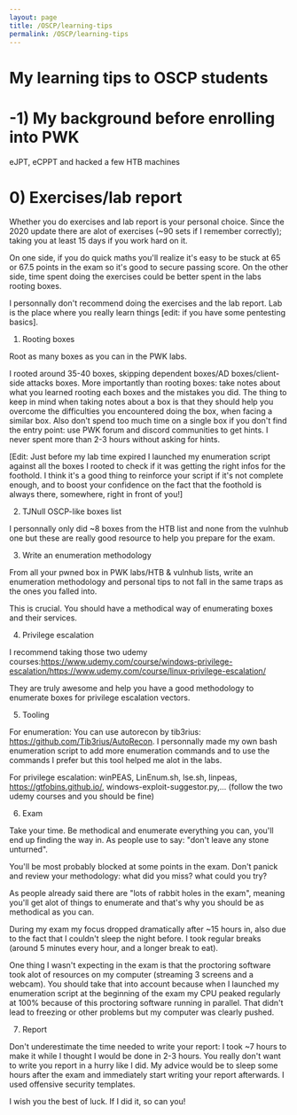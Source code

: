 ```yaml
---
layout: page
title: /OSCP/learning-tips
permalink: /OSCP/learning-tips
---
```


<h1>My learning tips to OSCP students</h1>

<h1>-1) My background before enrolling into PWK</h1>

eJPT, eCPPT and hacked a few HTB machines

<h1>0) Exercises/lab report</h1>

<p>Whether you do exercises and lab report is your personal choice. Since the 2020 update there are alot of exercises (~90 sets if I remember correctly); taking you at least 15 days if you work hard on it.</p>

<p>On one side, if you do quick maths you'll realize it's easy to be stuck at 65 or 67.5 points in the exam so it's good to secure passing score. On the other side, time spent doing the exercises could be better spent in the labs rooting boxes.</p>

<p>I personnally don't recommend doing the exercises and the lab report. Lab is the place where you really learn things [edit: if you have some pentesting basics].</p>

1) Rooting boxes

Root as many boxes as you can in the PWK labs.

I rooted around 35-40 boxes, skipping dependent boxes/AD boxes/client-side attacks boxes. More importantly than rooting boxes: take notes about what you learned rooting each boxes and the mistakes you did. The thing to keep in mind when taking notes about a box is that they should help you overcome the difficulties you encountered doing the box, when facing a similar box. Also don't spend too much time on a single box if you don't find the entry point: use PWK forum and discord communities to get hints. I never spent more than 2-3 hours without asking for hints.

[Edit: Just before my lab time expired I launched my enumeration script against all the boxes I rooted to check if it was getting the right infos for the foothold. I think it's a good thing to reinforce your script if it's not complete enough, and to boost your confidence on the fact that the foothold is always there, somewhere, right in front of you!]

2) TJNull OSCP-like boxes list

I personnally only did ~8 boxes from the HTB list and none from the vulnhub one but these are really good resource to help you prepare for the exam.

3) Write an enumeration methodology

From all your pwned box in PWK labs/HTB & vulnhub lists, write an enumeration methodology and personal tips to not fall in the same traps as the ones you falled into.

This is crucial. You should have a methodical way of enumerating boxes and their services.

4) Privilege escalation

I recommend taking those two udemy courses:https://www.udemy.com/course/windows-privilege-escalation/https://www.udemy.com/course/linux-privilege-escalation/

They are truly awesome and help you have a good methodology to enumerate boxes for privilege escalation vectors.

5) Tooling

For enumeration: You can use autorecon by tib3rius: https://github.com/Tib3rius/AutoRecon. I personnally made my own bash enumeration script to add more enumeration commands and to use the commands I prefer but this tool helped me alot in the labs.

For privilege escalation: winPEAS, LinEnum.sh, lse.sh, linpeas, https://gtfobins.github.io/, windows-exploit-suggestor.py,... (follow the two udemy courses and you should be fine)

6) Exam

Take your time. Be methodical and enumerate everything you can, you'll end up finding the way in. As people use to say: "don't leave any stone unturned".

You'll be most probably blocked at some points in the exam. Don't panick and review your methodology: what did you miss? what could you try?

As people already said there are "lots of rabbit holes in the exam", meaning you'll get alot of things to enumerate and that's why you should be as methodical as you can.

During my exam my focus dropped dramatically after ~15 hours in, also due to the fact that I couldn't sleep the night before. I took regular breaks (around 5 minutes every hour, and a longer break to eat).

One thing I wasn't expecting in the exam is that the proctoring software took alot of resources on my computer (streaming 3 screens and a webcam). You should take that into account because when I launched my enumeration script at the beginning of the exam my CPU peaked regularly at 100% because of this proctoring software running in parallel. That didn't lead to freezing or other problems but my computer was clearly pushed.

7) Report

Don't underestimate the time needed to write your report: I took ~7 hours to make it while I thought I would be done in 2-3 hours. You really don't want to write you report in a hurry like I did. My advice would be to sleep some hours after the exam and immediately start writing your report afterwards. I used offensive security templates.

I wish you the best of luck. If I did it, so can you!
